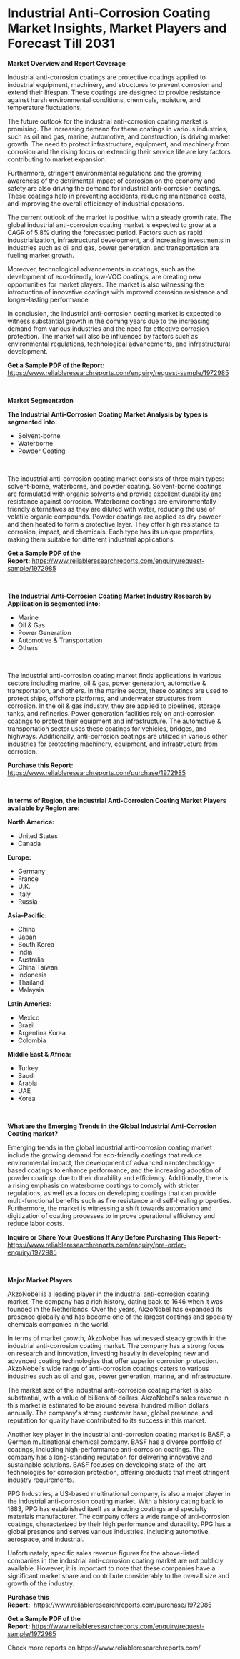 <p><h1>Industrial Anti-Corrosion Coating Market Insights, Market Players and Forecast Till 2031</h1></p><p><strong>Market Overview and Report Coverage</strong></p>
<p><p>Industrial anti-corrosion coatings are protective coatings applied to industrial equipment, machinery, and structures to prevent corrosion and extend their lifespan. These coatings are designed to provide resistance against harsh environmental conditions, chemicals, moisture, and temperature fluctuations.</p><p>The future outlook for the industrial anti-corrosion coating market is promising. The increasing demand for these coatings in various industries, such as oil and gas, marine, automotive, and construction, is driving market growth. The need to protect infrastructure, equipment, and machinery from corrosion and the rising focus on extending their service life are key factors contributing to market expansion.</p><p>Furthermore, stringent environmental regulations and the growing awareness of the detrimental impact of corrosion on the economy and safety are also driving the demand for industrial anti-corrosion coatings. These coatings help in preventing accidents, reducing maintenance costs, and improving the overall efficiency of industrial operations.</p><p>The current outlook of the market is positive, with a steady growth rate. The global industrial anti-corrosion coating market is expected to grow at a CAGR of 5.8% during the forecasted period. Factors such as rapid industrialization, infrastructural development, and increasing investments in industries such as oil and gas, power generation, and transportation are fueling market growth.</p><p>Moreover, technological advancements in coatings, such as the development of eco-friendly, low-VOC coatings, are creating new opportunities for market players. The market is also witnessing the introduction of innovative coatings with improved corrosion resistance and longer-lasting performance.</p><p>In conclusion, the industrial anti-corrosion coating market is expected to witness substantial growth in the coming years due to the increasing demand from various industries and the need for effective corrosion protection. The market will also be influenced by factors such as environmental regulations, technological advancements, and infrastructural development.</p></p>
<p><strong>Get a Sample PDF of the Report:</strong> <a href="https://www.reliableresearchreports.com/enquiry/request-sample/1972985">https://www.reliableresearchreports.com/enquiry/request-sample/1972985</a></p>
<p>&nbsp;</p>
<p><strong>Market Segmentation</strong></p>
<p><strong>The Industrial Anti-Corrosion Coating Market Analysis by types is segmented into:</strong></p>
<p><ul><li>Solvent-borne</li><li>Waterborne</li><li>Powder Coating</li></ul></p>
<p>&nbsp;</p>
<p><p>The industrial anti-corrosion coating market consists of three main types: solvent-borne, waterborne, and powder coating. Solvent-borne coatings are formulated with organic solvents and provide excellent durability and resistance against corrosion. Waterborne coatings are environmentally friendly alternatives as they are diluted with water, reducing the use of volatile organic compounds. Powder coatings are applied as dry powder and then heated to form a protective layer. They offer high resistance to corrosion, impact, and chemicals. Each type has its unique properties, making them suitable for different industrial applications.</p></p>
<p><strong>Get a Sample PDF of the Report:</strong>&nbsp;<a href="https://www.reliableresearchreports.com/enquiry/request-sample/1972985">https://www.reliableresearchreports.com/enquiry/request-sample/1972985</a></p>
<p>&nbsp;</p>
<p><strong>The Industrial Anti-Corrosion Coating Market Industry Research by Application is segmented into:</strong></p>
<p><ul><li>Marine</li><li>Oil & Gas</li><li>Power Generation</li><li>Automotive & Transportation</li><li>Others</li></ul></p>
<p>&nbsp;</p>
<p><p>The industrial anti-corrosion coating market finds applications in various sectors including marine, oil & gas, power generation, automotive & transportation, and others. In the marine sector, these coatings are used to protect ships, offshore platforms, and underwater structures from corrosion. In the oil & gas industry, they are applied to pipelines, storage tanks, and refineries. Power generation facilities rely on anti-corrosion coatings to protect their equipment and infrastructure. The automotive & transportation sector uses these coatings for vehicles, bridges, and highways. Additionally, anti-corrosion coatings are utilized in various other industries for protecting machinery, equipment, and infrastructure from corrosion.</p></p>
<p><strong>Purchase this Report:</strong>&nbsp; <a href="https://www.reliableresearchreports.com/purchase/1972985">https://www.reliableresearchreports.com/purchase/1972985</a></p>
<p>&nbsp;</p>
<p><strong>In terms of Region, the Industrial Anti-Corrosion Coating Market Players available by Region are:</strong></p>
<p>
    <p> <strong> North America: </strong>
        <ul>
            <li>United States</li>
            <li>Canada</li>
        </ul>
        </p> 
    <p> <strong> Europe: </strong>
        <ul>
            <li>Germany</li>
            <li>France</li>
            <li>U.K.</li>
            <li>Italy</li>
            <li>Russia</li>
        </ul>
        </p> 
    <p> <strong> Asia-Pacific: </strong>
        <ul>
            <li>China</li>
            <li>Japan</li>
            <li>South Korea</li>
            <li>India</li>
            <li>Australia</li>
            <li>China Taiwan</li>
            <li>Indonesia</li>
            <li>Thailand</li>
            <li>Malaysia</li>
        </ul>
        </p> 
    <p> <strong> Latin America: </strong>
        <ul>
            <li>Mexico</li>
            <li>Brazil</li>
            <li>Argentina Korea</li>
            <li>Colombia</li>
        </ul>
        </p> 
    <p> <strong> Middle East & Africa: </strong>
        <ul>
            <li>Turkey</li>
            <li>Saudi</li>
            <li>Arabia</li>
            <li>UAE</li>
            <li>Korea</li>
        </ul>
    </p>
    </p>
<p>&nbsp;</p>
<p><strong>What are the Emerging Trends in the Global Industrial Anti-Corrosion Coating market?</strong></p>
<p><p>Emerging trends in the global industrial anti-corrosion coating market include the growing demand for eco-friendly coatings that reduce environmental impact, the development of advanced nanotechnology-based coatings to enhance performance, and the increasing adoption of powder coatings due to their durability and efficiency. Additionally, there is a rising emphasis on waterborne coatings to comply with stricter regulations, as well as a focus on developing coatings that can provide multi-functional benefits such as fire resistance and self-healing properties. Furthermore, the market is witnessing a shift towards automation and digitization of coating processes to improve operational efficiency and reduce labor costs.</p></p>
<p><strong>Inquire or Share Your Questions If Any Before Purchasing This Report</strong>- <a href="https://www.reliableresearchreports.com/enquiry/pre-order-enquiry/1972985">https://www.reliableresearchreports.com/enquiry/pre-order-enquiry/1972985</a></p>
<p>&nbsp;</p>
<p><strong>Major Market Players</strong></p>
<p><p>AkzoNobel is a leading player in the industrial anti-corrosion coating market. The company has a rich history, dating back to 1646 when it was founded in the Netherlands. Over the years, AkzoNobel has expanded its presence globally and has become one of the largest coatings and specialty chemicals companies in the world.</p><p>In terms of market growth, AkzoNobel has witnessed steady growth in the industrial anti-corrosion coating market. The company has a strong focus on research and innovation, investing heavily in developing new and advanced coating technologies that offer superior corrosion protection. AkzoNobel's wide range of anti-corrosion coatings caters to various industries such as oil and gas, power generation, marine, and infrastructure.</p><p>The market size of the industrial anti-corrosion coating market is also substantial, with a value of billions of dollars. AkzoNobel's sales revenue in this market is estimated to be around several hundred million dollars annually. The company's strong customer base, global presence, and reputation for quality have contributed to its success in this market.</p><p>Another key player in the industrial anti-corrosion coating market is BASF, a German multinational chemical company. BASF has a diverse portfolio of coatings, including high-performance anti-corrosion coatings. The company has a long-standing reputation for delivering innovative and sustainable solutions. BASF focuses on developing state-of-the-art technologies for corrosion protection, offering products that meet stringent industry requirements.</p><p>PPG Industries, a US-based multinational company, is also a major player in the industrial anti-corrosion coating market. With a history dating back to 1883, PPG has established itself as a leading coatings and specialty materials manufacturer. The company offers a wide range of anti-corrosion coatings, characterized by their high performance and durability. PPG has a global presence and serves various industries, including automotive, aerospace, and industrial.</p><p>Unfortunately, specific sales revenue figures for the above-listed companies in the industrial anti-corrosion coating market are not publicly available. However, it is important to note that these companies have a significant market share and contribute considerably to the overall size and growth of the industry.</p></p>
<p><strong>Purchase this Report:</strong>&nbsp;&nbsp;<a href="https://www.reliableresearchreports.com/purchase/1972985">https://www.reliableresearchreports.com/purchase/1972985</a></p>
<p></p>
<p><strong>Get a Sample PDF of the Report:</strong>&nbsp;<a href="https://www.reliableresearchreports.com/enquiry/request-sample/1972985">https://www.reliableresearchreports.com/enquiry/request-sample/1972985</a></p>
<p>Check more reports on https://www.reliableresearchreports.com/</p>